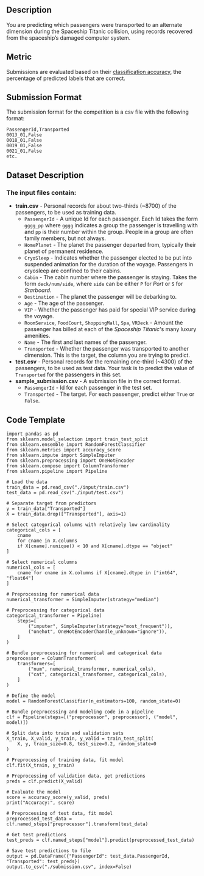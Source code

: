 ## Description
You are predicting which passengers were transported to an alternate dimension during the Spaceship Titanic collision, using records recovered from the spaceship’s damaged computer system.
## Metric

Submissions are evaluated based on their [classification accuracy](https://developers.google.com/machine-learning/crash-course/classification/accuracy), the percentage of predicted labels that are correct.

## Submission Format

The submission format for the competition is a csv file with the following format:

```
PassengerId,Transported
0013_01,False
0018_01,False
0019_01,False
0021_01,False
etc.
```

## Dataset Description
### The input files contain:

- **train.csv** - Personal records for about two-thirds (~8700) of the passengers, to be used as training data.
    - `PassengerId` - A unique Id for each passenger. Each Id takes the form `gggg_pp` where `gggg` indicates a group the passenger is travelling with and `pp` is their number within the group. People in a group are often family members, but not always.
    - `HomePlanet` - The planet the passenger departed from, typically their planet of permanent residence.
    - `CryoSleep` - Indicates whether the passenger elected to be put into suspended animation for the duration of the voyage. Passengers in cryosleep are confined to their cabins.
    - `Cabin` - The cabin number where the passenger is staying. Takes the form `deck/num/side`, where `side` can be either `P` for *Port* or `S` for *Starboard*.
    - `Destination` - The planet the passenger will be debarking to.
    - `Age` - The age of the passenger.
    - `VIP` - Whether the passenger has paid for special VIP service during the voyage.
    - `RoomService`, `FoodCourt`, `ShoppingMall`, `Spa`, `VRDeck` - Amount the passenger has billed at each of the *Spaceship Titanic*'s many luxury amenities.
    - `Name` - The first and last names of the passenger.
    - `Transported` - Whether the passenger was transported to another dimension. This is the target, the column you are trying to predict.
- **test.csv** - Personal records for the remaining one-third (~4300) of the passengers, to be used as test data. Your task is to predict the value of `Transported` for the passengers in this set.
- **sample_submission.csv** - A submission file in the correct format.
    - `PassengerId` - Id for each passenger in the test set.
    - `Transported` - The target. For each passenger, predict either `True` or `False`.

## Code Template
```
import pandas as pd
from sklearn.model_selection import train_test_split
from sklearn.ensemble import RandomForestClassifier
from sklearn.metrics import accuracy_score
from sklearn.impute import SimpleImputer
from sklearn.preprocessing import OneHotEncoder
from sklearn.compose import ColumnTransformer
from sklearn.pipeline import Pipeline

# Load the data
train_data = pd.read_csv("./input/train.csv")
test_data = pd.read_csv("./input/test.csv")

# Separate target from predictors
y = train_data["Transported"]
X = train_data.drop(["Transported"], axis=1)

# Select categorical columns with relatively low cardinality
categorical_cols = [
    cname
    for cname in X.columns
    if X[cname].nunique() < 10 and X[cname].dtype == "object"
]

# Select numerical columns
numerical_cols = [
    cname for cname in X.columns if X[cname].dtype in ["int64", "float64"]
]

# Preprocessing for numerical data
numerical_transformer = SimpleImputer(strategy="median")

# Preprocessing for categorical data
categorical_transformer = Pipeline(
    steps=[
        ("imputer", SimpleImputer(strategy="most_frequent")),
        ("onehot", OneHotEncoder(handle_unknown="ignore")),
    ]
)

# Bundle preprocessing for numerical and categorical data
preprocessor = ColumnTransformer(
    transformers=[
        ("num", numerical_transformer, numerical_cols),
        ("cat", categorical_transformer, categorical_cols),
    ]
)

# Define the model
model = RandomForestClassifier(n_estimators=100, random_state=0)

# Bundle preprocessing and modeling code in a pipeline
clf = Pipeline(steps=[("preprocessor", preprocessor), ("model", model)])

# Split data into train and validation sets
X_train, X_valid, y_train, y_valid = train_test_split(
    X, y, train_size=0.8, test_size=0.2, random_state=0
)

# Preprocessing of training data, fit model
clf.fit(X_train, y_train)

# Preprocessing of validation data, get predictions
preds = clf.predict(X_valid)

# Evaluate the model
score = accuracy_score(y_valid, preds)
print("Accuracy:", score)

# Preprocessing of test data, fit model
preprocessed_test_data = clf.named_steps["preprocessor"].transform(test_data)

# Get test predictions
test_preds = clf.named_steps["model"].predict(preprocessed_test_data)

# Save test predictions to file
output = pd.DataFrame({"PassengerId": test_data.PassengerId, "Transported": test_preds})
output.to_csv("./submission.csv", index=False)
```